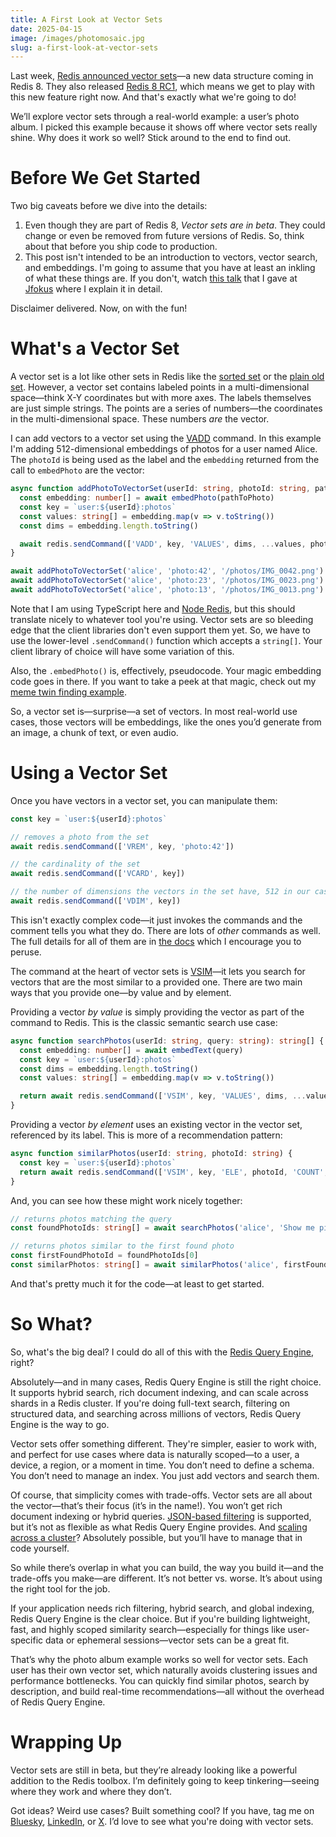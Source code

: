 ```yaml
---
title: A First Look at Vector Sets
date: 2025-04-15
image: /images/photomosaic.jpg
slug: a-first-look-at-vector-sets
---
```


Last week, [Redis announced vector sets](https://redis.io/blog/announcing-vector-sets-a-new-redis-data-type-for-vector-similarity/)—a new data structure coming in Redis 8. They also released [Redis 8 RC1](https://hub.docker.com/_/redis), which means we get to play with this new feature right now. And that's exactly what we're going to do!

We’ll explore vector sets through a real-world example: a user’s photo album. I picked this example because it shows off where vector sets really shine. Why does it work so well? Stick around to the end to find out.

# Before We Get Started

Two big caveats before we dive into the details:

1. Even though they are part of Redis 8, _Vector sets are in beta_. They could change or even be removed from future versions of Redis. So, think about that before you ship code to production.
2. This post isn't intended to be an introduction to vectors, vector search, and embeddings. I'm going to assume that you have at least an inkling of what these things are. If you don't, watch [this talk](https://www.youtube.com/watch?v=Ybva5RiRBKQ) that I gave at [Jfokus](https://www.jfokus.se/) where I explain it in detail.

Disclaimer delivered. Now, on with the fun!

# What's a Vector Set

A vector set is a lot like other sets in Redis like the [sorted set](https://redis.io/docs/latest/develop/data-types/sorted-sets/) or the [plain old set](https://redis.io/docs/latest/develop/data-types/sets/). However, a vector set contains labeled points in a multi-dimensional space—think X-Y coordinates but with more axes. The labels themselves are just simple strings. The points are a series of numbers—the coordinates in the multi-dimensional space. These numbers _are_ the vector.

I can add vectors to a vector set using the [VADD](https://redis.io/docs/latest/commands/vadd/) command. In this example I'm adding 512-dimensional embeddings of photos for a user named Alice. The `photoId` is being used as the label and the `embedding` returned from the call to `embedPhoto` are the vector:

```typescript
async function addPhotoToVectorSet(userId: string, photoId: string, pathToPhoto: string) {
  const embedding: number[] = await embedPhoto(pathToPhoto)
  const key = `user:${userId}:photos`
  const values: string[] = embedding.map(v => v.toString())
  const dims = embedding.length.toString()

  await redis.sendCommand(['VADD', key, 'VALUES', dims, ...values, photoId])
}

await addPhotoToVectorSet('alice', 'photo:42', '/photos/IMG_0042.png')
await addPhotoToVectorSet('alice', 'photo:23', '/photos/IMG_0023.png')
await addPhotoToVectorSet('alice', 'photo:13', '/photos/IMG_0013.png')
```

Note that I am using TypeScript here and [Node Redis](https://github.com/redis/node-redis), but this should translate nicely to whatever tool you're using. Vector sets are so bleeding edge that the client libraries don't even support them yet. So, we have to use the lower-level `.sendCommand()` function which accepts a `string[]`. Your client library of choice will have some variation of this.

Also, the `.embedPhoto()` is, effectively, pseudocode. Your magic embedding code goes in there. If you want to take a peek at that magic, check out my [meme twin finding example](https://github.com/guyroyse/modern-problems-require-modern-solutions).

So, a vector set is—surprise—a set of vectors. In most real-world use cases, those vectors will be embeddings, like the ones you’d generate from an image, a chunk of text, or even audio.

# Using a Vector Set

Once you have vectors in a vector set, you can manipulate them:

```typescript
const key = `user:${userId}:photos`

// removes a photo from the set
await redis.sendCommand(['VREM', key, 'photo:42'])

// the cardinality of the set
await redis.sendCommand(['VCARD', key])

// the number of dimensions the vectors in the set have, 512 in our case
await redis.sendCommand(['VDIM', key])
```

This isn't exactly complex code—it just invokes the commands and the comment tells you what they do. There are lots of _other_ commands as well. The full details for all of them are in [the docs](https://redis.io/docs/latest/develop/data-types/vector-sets/) which I encourage you to peruse.

The command at the heart of vector sets is [VSIM](https://redis.io/docs/latest/commands/vsim/)—it lets you search for vectors that are the most similar to a provided one. There are two main ways that you provide one—by value and by element.

Providing a vector _by value_ is simply providing the vector as part of the command to Redis. This is the classic semantic search use case:

```typescript
async function searchPhotos(userId: string, query: string): string[] {
  const embedding: number[] = await embedText(query)
  const key = `user:${userId}:photos`
  const dims = embedding.length.toString()
  const values: string[] = embedding.map(v => v.toString())

  return await redis.sendCommand(['VSIM', key, 'VALUES', dims, ...values, 'COUNT', '3'])
}
```

Providing a vector _by element_ uses an existing vector in the vector set, referenced by its label. This is more of a recommendation pattern:

```typescript
async function similarPhotos(userId: string, photoId: string) {
  const key = `user:${userId}:photos`
  return await redis.sendCommand(['VSIM', key, 'ELE', photoId, 'COUNT', '3'])
}
```

And, you can see how these might work nicely together:

```typescript
// returns photos matching the query
const foundPhotoIds: string[] = await searchPhotos('alice', 'Show me pictures of animals')

// returns photos similar to the first found photo
const firstFoundPhotoId = foundPhotoIds[0]
const similarPhotos: string[] = await similarPhotos('alice', firstFoundPhotoId)
```

And that's pretty much it for the code—at least to get started.

# So What?

So, what's the big deal? I could do all of this with the [Redis Query Engine](https://redis.io/docs/latest/develop/interact/search-and-query/), right?

Absolutely—and in many cases, Redis Query Engine is still the right choice. It supports hybrid search, rich document indexing, and can scale across shards in a Redis cluster. If you're doing full-text search, filtering on structured data, and searching across millions of vectors, Redis Query Engine is the way to go.

Vector sets offer something different. They're simpler, easier to work with, and perfect for use cases where data is naturally scoped—to a user, a device, a region, or a moment in time. You don’t need to define a schema. You don’t need to manage an index. You just add vectors and search them.

Of course, that simplicity comes with trade-offs. Vector sets are all about the vector—that’s their focus (it’s in the name!). You won’t get rich document indexing or hybrid queries. [JSON-based filtering](https://redis.io/docs/latest/develop/data-types/vector-sets/filtered-search/) is supported, but it’s not as flexible as what Redis Query Engine provides. And [scaling across a cluster](https://redis.io/docs/latest/develop/data-types/vector-sets/scalability/)? Absolutely possible, but you’ll have to manage that in code yourself.

So while there’s overlap in what you can build, the way you build it—and the trade-offs you make—are different. It’s not better vs. worse. It’s about using the right tool for the job.

If your application needs rich filtering, hybrid search, and global indexing, Redis Query Engine is the clear choice. But if you're building lightweight, fast, and highly scoped similarity search—especially for things like user-specific data or ephemeral sessions—vector sets can be a great fit.

That’s why the photo album example works so well for vector sets. Each user has their own vector set, which naturally avoids clustering issues and performance bottlenecks. You can quickly find similar photos, search by description, and build real-time recommendations—all without the overhead of Redis Query Engine.

# Wrapping Up

Vector sets are still in beta, but they’re already looking like a powerful addition to the Redis toolbox. I’m definitely going to keep tinkering—seeing where they work and where they don’t.

Got ideas? Weird use cases? Built something cool? If you have, tag me on [Bluesky](https://bsky.app/profile/guy.dev), [LinkedIn](https://www.linkedin.com/in/groyse/), or [X](https://x.com/guyroyse). I’d love to see what you're doing with vector sets.
